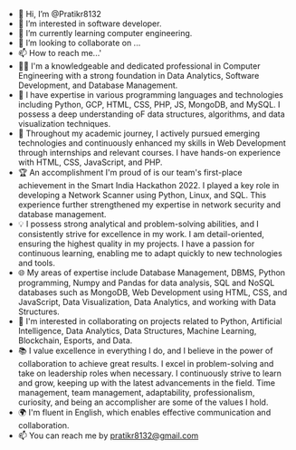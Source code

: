 - 👋 Hi, I’m @Pratikr8132
- 👀 I’m interested in software developer.    
- 🌱 I’m currently learning computer engineering.
- 💞️ I’m looking to collaborate on ...
- 📫 How to reach me...'
- 👨‍💻 I'm a knowledgeable and dedicated professional in Computer Engineering with a strong foundation in Data Analytics, Software Development, and Database Management.
- 🔭 I have expertise in various programming languages and technologies including Python, GCP, HTML, CSS, PHP, JS, MongoDB, and MySQL. I possess a deep understanding oF data structures, algorithms, and data visualization techniques.
- 🌱 Throughout my academic journey, I actively pursued emerging technologies and continuously enhanced my skills in Web Development through internships and relevant courses. I have hands-on experience with HTML, CSS, JavaScript, and PHP.
- 🏆 An accomplishment I'm proud of is our team's first-place achievement in the Smart India Hackathon 2022. I played a key role in developing a Network Scanner using Python, Linux, and SQL. This experience further strengthened my expertise in network security and database management.
- 💡 I possess strong analytical and problem-solving abilities, and I consistently strive for excellence in my work. I am detail-oriented, ensuring the highest quality in my projects. I have a passion for continuous learning, enabling me to adapt quickly to new technologies and tools.
- 🌐 My areas of expertise include Database Management, DBMS, Python programming, Numpy and Pandas for data analysis, SQL and NoSQL databases such as MongoDB, Web Development using HTML, CSS, and JavaScript, Data Visualization, Data Analytics, and working with Data Structures.
- 🤝 I'm interested in collaborating on projects related to Python, Artificial Intelligence, Data Analytics, Data Structures, Machine Learning, Blockchain, Esports, and Data.
- 📚 I value excellence in everything I do, and I believe in the power of collaboration to achieve great results. I excel in problem-solving and take on leadership roles when necessary. I continuously strive to learn and grow, keeping up with the latest advancements in the field. Time management, team management, adaptability, professionalism, curiosity, and being an accomplisher are some of the values I hold.
- 🌍 I'm fluent in English, which enables effective communication and collaboration.
- 📫 You can reach me by pratikr8132@gmail.com








<!---
Pratikr8132/Pratikr8132 is a ✨ special ✨ repository because its `README.md` (this file) appears on your GitHub profile.
You can click the Preview link to take a look at your changes.
--->
